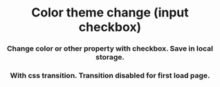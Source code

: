 <h1 align="center">Color theme change (input checkbox)</h1>
<h3 align="center">Change color or other property with checkbox. Save in local 
storage.</h3>











<h3 align="center">With css transition. Transition disabled for first load page.</h3>